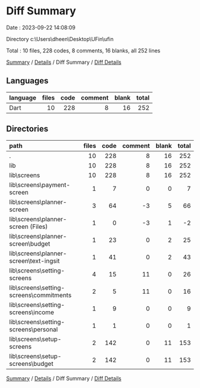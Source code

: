 # Diff Summary

Date : 2023-09-22 14:08:09

Directory c:\\Users\\dheen\\Desktop\\UFin\\ufin

Total : 10 files,  228 codes, 8 comments, 16 blanks, all 252 lines

[Summary](results.md) / [Details](details.md) / Diff Summary / [Diff Details](diff-details.md)

## Languages
| language | files | code | comment | blank | total |
| :--- | ---: | ---: | ---: | ---: | ---: |
| Dart | 10 | 228 | 8 | 16 | 252 |

## Directories
| path | files | code | comment | blank | total |
| :--- | ---: | ---: | ---: | ---: | ---: |
| . | 10 | 228 | 8 | 16 | 252 |
| lib | 10 | 228 | 8 | 16 | 252 |
| lib\\screens | 10 | 228 | 8 | 16 | 252 |
| lib\\screens\\payment-screen | 1 | 7 | 0 | 0 | 7 |
| lib\\screens\\planner-screen | 3 | 64 | -3 | 5 | 66 |
| lib\\screens\\planner-screen (Files) | 1 | 0 | -3 | 1 | -2 |
| lib\\screens\\planner-screen\\budget | 1 | 23 | 0 | 2 | 25 |
| lib\\screens\\planner-screen\\text-ingsit | 1 | 41 | 0 | 2 | 43 |
| lib\\screens\\setting-screens | 4 | 15 | 11 | 0 | 26 |
| lib\\screens\\setting-screens\\commitments | 2 | 5 | 11 | 0 | 16 |
| lib\\screens\\setting-screens\\income | 1 | 9 | 0 | 0 | 9 |
| lib\\screens\\setting-screens\\personal | 1 | 1 | 0 | 0 | 1 |
| lib\\screens\\setup-screens | 2 | 142 | 0 | 11 | 153 |
| lib\\screens\\setup-screens\\budget | 2 | 142 | 0 | 11 | 153 |

[Summary](results.md) / [Details](details.md) / Diff Summary / [Diff Details](diff-details.md)